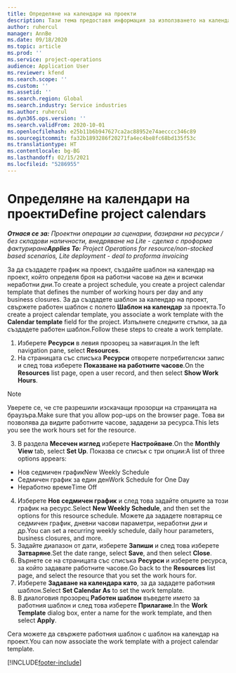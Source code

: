```yaml
---
title: Определяне на календари на проекти
description: Тази тема предоставя информация за използването на календар на проекта за проследяване на графика на проекта.
author: ruhercul
manager: AnnBe
ms.date: 09/18/2020
ms.topic: article
ms.prod: ''
ms.service: project-operations
audience: Application User
ms.reviewer: kfend
ms.search.scope: ''
ms.custom: ''
ms.assetid: ''
ms.search.region: Global
ms.search.industry: Service industries
ms.author: ruhercul
ms.dyn365.ops.version: ''
ms.search.validFrom: 2020-10-01
ms.openlocfilehash: e25b11b6b947627ca2ac88952e74aecccc346c89
ms.sourcegitcommit: fa32b1893286f20271fa4ec4be8fc68bd135f53c
ms.translationtype: HT
ms.contentlocale: bg-BG
ms.lasthandoff: 02/15/2021
ms.locfileid: "5286955"
---
```

# <a name="define-project-calendars"></a><span data-ttu-id="f2362-103">Определяне на календари на проекти</span><span class="sxs-lookup"><span data-stu-id="f2362-103">Define project calendars</span></span>

<span data-ttu-id="f2362-104">_**Отнася се за:** Проектни операции за сценарии, базирани на ресурси / без складови наличности, внедряване на Lite - сделка с проформа фактуриране_</span><span class="sxs-lookup"><span data-stu-id="f2362-104">_**Applies To:** Project Operations for resource/non-stocked based scenarios, Lite deployment - deal to proforma invoicing_</span></span>

<span data-ttu-id="f2362-105">За да създадете график на проект, създайте шаблон на календар на проект, който определя броя на работни часове на ден и всички неработни дни.</span><span class="sxs-lookup"><span data-stu-id="f2362-105">To create a project schedule, you create a project calendar template that defines the number of working hours per day and any business closures.</span></span> <span data-ttu-id="f2362-106">За да създадете шаблон за календар на проект, свържете работен шаблон с полето **Шаблон на календар** за проекта.</span><span class="sxs-lookup"><span data-stu-id="f2362-106">To create a project calendar template, you associate a work template with the **Calendar template** field for the project.</span></span> <span data-ttu-id="f2362-107">Изпълнете следните стъпки, за да създадете работен шаблон.</span><span class="sxs-lookup"><span data-stu-id="f2362-107">Follow these steps to create a work template.</span></span>

1. <span data-ttu-id="f2362-108">Изберете **Ресурси** в левия прозорец за навигация.</span><span class="sxs-lookup"><span data-stu-id="f2362-108">In the left navigation pane, select **Resources**.</span></span> 
2. <span data-ttu-id="f2362-109">На страницата със списъка **Ресурси** отворете потребителски запис и след това изберете **Показване на работните часове**.</span><span class="sxs-lookup"><span data-stu-id="f2362-109">On the **Resources** list page, open a user record, and then select **Show Work Hours**.</span></span>

  > [!NOTE]
  > <span data-ttu-id="f2362-110">Уверете се, че сте разрешили изскачащи прозорци на страницата на браузъра.</span><span class="sxs-lookup"><span data-stu-id="f2362-110">Make sure that you allow pop-ups on the browser page.</span></span> <span data-ttu-id="f2362-111">Това ви позволява да видите работните часове, зададени за ресурса.</span><span class="sxs-lookup"><span data-stu-id="f2362-111">This lets you see the work hours set for the resource.</span></span>
  
3. <span data-ttu-id="f2362-112">В раздела **Месечен изглед** изберете **Настройване**.</span><span class="sxs-lookup"><span data-stu-id="f2362-112">On the **Monthly View** tab, select **Set Up**.</span></span> <span data-ttu-id="f2362-113">Показва се списък с три опции:</span><span class="sxs-lookup"><span data-stu-id="f2362-113">A list of three options appears:</span></span> 

  - <span data-ttu-id="f2362-114">Нов седмичен график</span><span class="sxs-lookup"><span data-stu-id="f2362-114">New Weekly Schedule</span></span>
  - <span data-ttu-id="f2362-115">Седмичен график за един ден</span><span class="sxs-lookup"><span data-stu-id="f2362-115">Work Schedule for One Day</span></span>
  - <span data-ttu-id="f2362-116">Неработно време</span><span class="sxs-lookup"><span data-stu-id="f2362-116">Time Off</span></span>

4. <span data-ttu-id="f2362-117">Изберете **Нов седмичен график** и след това задайте опциите за този график на ресурс.</span><span class="sxs-lookup"><span data-stu-id="f2362-117">Select **New Weekly Schedule**, and then set the options for this resource schedule.</span></span> <span data-ttu-id="f2362-118">Можете да зададете повтарящ се седмичен график, дневни часови параметри, неработни дни и др.</span><span class="sxs-lookup"><span data-stu-id="f2362-118">You can set a recurring weekly schedule, daily hour parameters, business closures, and more.</span></span>
5. <span data-ttu-id="f2362-119">Задайте диапазон от дати, изберете **Запиши** и след това изберете **Затваряне**.</span><span class="sxs-lookup"><span data-stu-id="f2362-119">Set the date range, select **Save**, and then select **Close**.</span></span> 
6. <span data-ttu-id="f2362-120">Върнете се на страницата със списъка **Ресурси** и изберете ресурса, за който задавате работните часове.</span><span class="sxs-lookup"><span data-stu-id="f2362-120">Go back to the **Resources** list page, and select the resource that you set the work hours for.</span></span> 
7. <span data-ttu-id="f2362-121">Изберете **Задаване на календара като**, за да зададете работния шаблон.</span><span class="sxs-lookup"><span data-stu-id="f2362-121">Select **Set Calendar As** to set the work template.</span></span> 
8. <span data-ttu-id="f2362-122">В диалоговия прозорец **Работен шаблон** въведете името за работния шаблон и след това изберете **Прилагане**.</span><span class="sxs-lookup"><span data-stu-id="f2362-122">In the **Work Template** dialog box, enter a name for the work template, and then select **Apply**.</span></span> 

<span data-ttu-id="f2362-123">Сега можете да свържете работния шаблон с шаблон на календар на проект.</span><span class="sxs-lookup"><span data-stu-id="f2362-123">You can now associate the work template with a project calendar template.</span></span>


[!INCLUDE[footer-include](../includes/footer-banner.md)]